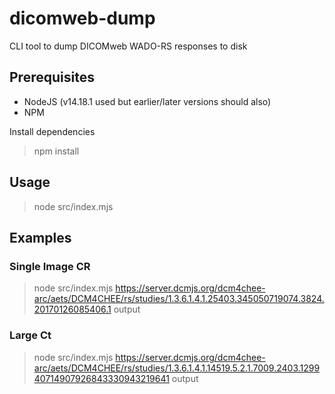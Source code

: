 # dicomweb-dump
CLI tool to dump DICOMweb WADO-RS responses to disk

## Prerequisites

* NodeJS (v14.18.1 used but earlier/later versions should also)
* NPM

Install dependencies
> npm install

## Usage

> node src/index.mjs <URL to study on DICOMweb server> <output directory>

## Examples

### Single Image CR
> node src/index.mjs https://server.dcmjs.org/dcm4chee-arc/aets/DCM4CHEE/rs/studies/1.3.6.1.4.1.25403.345050719074.3824.20170126085406.1 output

### Large Ct
> node src/index.mjs https://server.dcmjs.org/dcm4chee-arc/aets/DCM4CHEE/rs/studies/1.3.6.1.4.1.14519.5.2.1.7009.2403.129940714907926843330943219641 output


